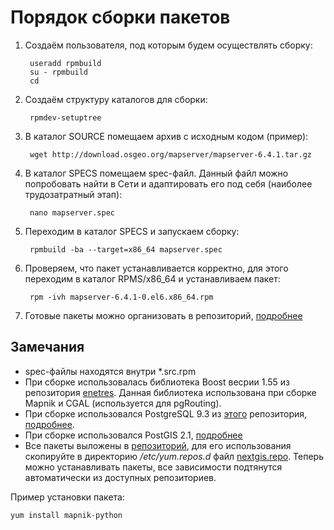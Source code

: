Порядок сборки пакетов
======================

1. Создаём пользователя, под которым будем осуществлять сборку:

        useradd rpmbuild
        su - rpmbuild
        cd

2. Создаём структуру каталогов для сборки:

        rpmdev-setuptree

3. В каталог SOURCE помещаем архив с исходным кодом (пример):

        wget http://download.osgeo.org/mapserver/mapserver-6.4.1.tar.gz 

4. В каталог SPECS помещаем spec-файл. Данный файл можно попробовать найти
   в Сети и адаптировать его под себя (наиболее трудозатратный этап):

        nano mapserver.spec

5. Переходим в каталог SPECS и запускаем сборку:

        rpmbuild -ba --target=x86_64 mapserver.spec

6. Проверяем, что пакет устанавливается корректно, для этого переходим в каталог RPMS/x86_64 и устанавливаем пакет:

        rpm -ivh mapserver-6.4.1-0.el6.x86_64.rpm

7. Готовые пакеты можно организовать в репозиторий, [подробнее](http://wiki.centos.org/HowTos/CreateLocalRepos)

Замечания
---------
        
* spec-файлы находятся внутри *.src.rpm
* При сборке использовалась библиотека Boost весрии 1.55 из репозитория [enetres](http://repo.enetres.net/). Данная библиотека использована при сборке Mapnik и CGAL (используется для pgRouting).
* При сборке использовался PostgreSQL 9.3 из [этого](http://yum.postgresql.org/9.3/redhat/rhel-6-x86_64/pgdg-centos93-9.3-1.noarch.rpm) репозитория, [подробнее](http://wiki.postgresql.org/wiki/YUM_Installation).
* При сборке использовался PostGIS 2.1, [подробнее](http://trac.osgeo.org/postgis/wiki/UsersWikiPostGIS21CentOS6pgdg)
* Все пакеты выложены в [репозиторий](http://nextgis.ru/programs/centos/), для его использования скопируйте в директорию */etc/yum.repos.d* файл [nextgis.repo](http://nextgis.ru/programs/centos/nextgis.repo). Теперь можно устанавливать пакеты, все зависимости подтянутся автоматически из доступных репозиториев.

Пример установки пакета:

    yum install mapnik-python